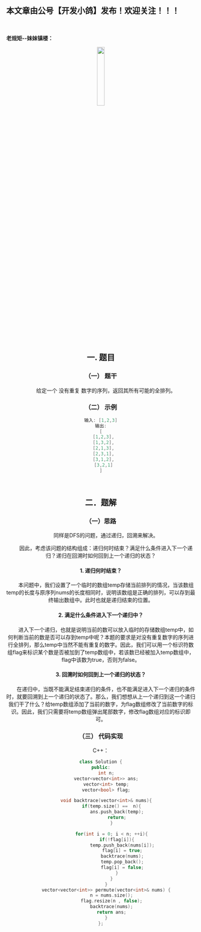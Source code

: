 ﻿## 本文章由公号【开发小鸽】发布！欢迎关注！！！
<br>

**老规矩--妹妹镇楼：**
<center>
<img src="https://img-blog.csdnimg.cn/20200721223424816.JPG"   width="20%">

## 一.	题目
### （一）	题干

&nbsp;  &nbsp;  &nbsp;  &nbsp;给定一个 没有重复 数字的序列，返回其所有可能的全排列。
<br>


### （二）	示例

```cpp
输入: [1,2,3]
输出:
[
  [1,2,3],
  [1,3,2],
  [2,1,3],
  [2,3,1],
  [3,1,2],
  [3,2,1]
]
```
<br>



## 二．题解
### （一）思路
&nbsp;  &nbsp;  &nbsp;  &nbsp;同样是DFS的问题，通过递归，回溯来解决。

&nbsp;  &nbsp;  &nbsp;  &nbsp;因此，考虑该问题的结构组成：递归何时结束？满足什么条件进入下一个递归？递归在回溯时如何回到上一个递归的状态？
<br>



#### 1.	递归何时结束？
&nbsp;  &nbsp;  &nbsp;  &nbsp;本问题中，我们设置了一个临时的数组temp存储当前排列的情况，当该数组temp的长度与原序列nums的长度相同时，说明该数组是正确的排列，可以存到最终输出数组中。此时也就是递归结束的位置。
<br>



#### 2.	满足什么条件进入下一个递归中？
&nbsp;  &nbsp;  &nbsp;  &nbsp;进入下一个递归，也就是说明当前的数可以放入临时的存储数组temp中，如何判断当前的数是否可以存到temp中呢？本题的要求是对没有重复数字的序列进行全排列，那么temp中当然不能有重复的数字。因此，我们可以用一个标识符数组flag来标识某个数是否被加到了temp数组中，若该数已经被加入temp数组中，flag中该数为true，否则为false。
<br>



#### 3.	回溯时如何回到上一个递归的状态？
&nbsp;  &nbsp;  &nbsp;  &nbsp;在递归中，当既不能满足结束递归的条件，也不能满足进入下一个递归的条件时，就要回溯到上一个递归的状态了。那么，我们想想从上一个递归到这一个递归我们干了什么？给temp数组添加了当前的数字，为flag数组修改了当前数字的标识。因此，我们只需要将temp数组弹出尾部数字，修改flag数组对应的标识即可。
<br>



### （三）	代码实现

C++：

```cpp
class Solution {
public:
    int n;
    vector<vector<int>> ans;
    vector<int> temp;
    vector<bool> flag;

    void backtrace(vector<int>& nums){
        if(temp.size() ==  n){
            ans.push_back(temp);
            return;
        }

        for(int i = 0; i < n; ++i){
            if(!flag[i]){
                temp.push_back(nums[i]);
                flag[i] = true;
                backtrace(nums);
                temp.pop_back();
                flag[i] = false;
            }
        }
    }
    vector<vector<int>> permute(vector<int>& nums) {
        n = nums.size();
        flag.resize(n , false);
        backtrace(nums);
        return ans;
    }
};
```




